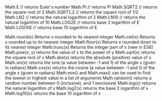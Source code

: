Math.E        // returns Euler's number
Math.PI       // returns PI
Math.SQRT2    // returns the square root of 2
Math.SQRT1_2  // returns the square root of 1/2
Math.LN2      // returns the natural logarithm of 2
Math.LN10     // returns the natural logarithm of 10
Math.LOG2E    // returns base 2 logarithm of E
Math.LOG10E   // returns base 10 logarithm of E

Math.round(x)	Returns x rounded to its nearest integer
Math.ceil(x)	Returns x rounded up to its nearest integer
Math.floor(x)	Returns x rounded down to its nearest integer
Math.trunc(x)	Returns the integer part of x (new in ES6)
Math.pow(x, y) returns the value of x to the power of y
Math.sqrt(x) returns the square root of x
Math.abs(x) returns the absolute (positive) value of x
Math.sin(x) returns the sine (a value between -1 and 1) of the angle x (given in radians)
Math.cos(x) returns the cosine (a value between -1 and 1) of the angle x (given in radians)
Math.min() and Math.max() can be used to find the lowest or highest value in a list of arguments
Math.random() returns a random number between 0 (inclusive), and 1 (exclusive)
Math.log(x) returns the natural logarithm of x
Math.log2(x) returns the base 2 logarithm of x
Math.log10(x) returns the base 10 logarithm of x
